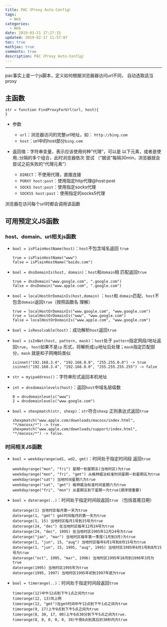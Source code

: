 ```yaml
---
title: PAC（Proxy Auto-Config）
tags:
  - Web
categories:
  - Web
date: 2019-03-21 17:27:15
updated: 2019-02-17 11:57:07
toc: true
mathjax: true
comments: true
description: PAC（Proxy Auto-Config）
---
```


-------

pac事实上是一个js脚本，定义如何根据浏览器器访问url不同，
自动选取适当proxy

##	主函数

	str = function FindProxyForUrl(url, host){
	}

-	参数
	-	`url`：浏览器访问的完整url地址，如：
		`http://bing.com`
	-	`host`：url中的host部分`bing.com`
-	返回值：字符串变量，表示应该使用何种”代理“，可以是
	以下元素，或者是使用`;`分隔的多个组合，此时浏览器依次
	尝试
	（“据说”每隔30min，浏览器就会尝试之前失败的“代理元素”）

	-	`DIRECT`：不使用代理，直接连接
	-	`PORXY host:post`：使用指定http代理@host:post
	-	`SOCKS host:post`：使用指定socks代理
	-	`SOCKS5 host:post`：使用指定的socks5代理

浏览器在访问每个url时都会调用该函数

##	可用预定义JS函数

###	host、domain、url相关js函数

-	`bool = isPlainHostName(host)`：`host`不包含域名返回
	`true`

		true = isPlainHostName("www")
		false = isPlainHostName("baidu.com")

-	`bool = dnsDomainIs(host, domain)`：`host`和`domain`相
	匹配返回`true`

		true = dnsDomain("www.google.com", ".google.com")
		false = dnsDomain("www.apple.com", ".google.com")

-	`bool = localHostOrDomainIs(host,domain)` ：`host`和
	`domain`匹配、`host`不包含`domain`返回`true`（按照函数名
	理解）

		true = localHostOrDomainIs("www.google.com", "www.google.com")
		true = localHostOrDomainIs("www", "www.google.com")
		false = localHostOrDomainIs("www.apple.com", "www.google.com")

-	`bool = isResolvable(host)`：成功解析`host`返回`true`

-	`bool = isInNet(host, pattern, mask)`：`host`处于
	`pattern`指定网段/地址返回`true`， `host`如果不是`ip`
	形式，将解析成`ip`地址后处理；`mask`指定匹配部分，`mask`
	就是和子网掩码类似

		isinnet("192.168.3.4", "192.168.0.0", "255.255.0.0") -> true
		isinnet("192.168.3.4", "192.168.0.0", "255.255.255.255") -> false

-	`str = myipaddress()`：字符串形式返回本机地址

-	`int = dnsdomainlevels(host)`：返回`host`中域名层级数

		0 = dnsdomainlevels("www")
		2 = dnsdomainlevels("www.google.com")

-	`bool = shexpmatch(str, shexp)`：`str`符合`shexp`
	正则表达式返回`true`

		shexpmatch("www.apple.com/downloads/macosx/index.html", "*/macosx/*") -> true.
		shexpmatch("www.apple.com/downloads/support/index.html", "*/macosx/*") -> false.

###	时间相关JS函数

-	`bool = weekdayrange(wd1, wd2, gmt)`：时间处于指定时间段
	返回`true`

		weekdayrange("mon", "fri") 星期一到星期五(当地时区)为true
		weekdayrange("mon", "fri", "gmt") 从格林威治标准时间星期一到星期五为true
		weekdayrange("sat") 当地时间星期六为true
		weekdayrange("sat", "gmt") 格林威治标准时间星期六为true
		weekdayrange("fri", "mon") 从星期五到下星期一为true(顺序很重要)

-	`bool = daterange(..)`：时间处于指定时间段返回`true`
	（包括首尾日期）

		daterange(1) 当地时区每月第一天为true
		daterange(1, "gmt") gmt时间每月的第一天为true
		daterange(1, 15) 当地时区每月1号到15号为true
		daterange(24, "dec") 在当地时区每年12月24号为true
		daterange(24, "dec", 1995) 在当地时区1995年12月24号为true
		daterange("jan", "mar") 当地时区每年第一季度(1月到3月)为true
		daterange(1, "jun", 15, "aug") 当地时区每年6月1号到8月15号为true
		daterange(1, "jun", 15, 1995, "aug", 1995) 当地时区1995年6月1号到8月15号为true
		daterange("oct", 1995, "mar", 1996) 当地时区1995年10月到1996年3月为true
		daterange(1995) 当地时区1995年为true
		daterange(1995, 1997) 当地时区1995年初到1997年底为true

-	`bool = timerange(..)`：时间处于指定时间段返回`true`

		timerange(12)中午12点到下午1点之间为true
		timerange(12, 13)同上例
		timerange(12, "gmt")在gmt时间中午12点到下午1点之间为true
		timerange(9, 17)上午9点到下午5点之间为true
		timerange(8, 30, 17, 00)上午8点30分到下午5点之间为true.
		timerange(0, 0, 0, 0, 0, 30)午夜0点到其后的30秒内为true

